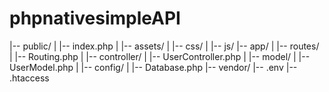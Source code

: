 # phpnativesimpleAPI

|-- public/
|   |-- index.php
|   |-- assets/
|       |-- css/
|       |-- js/
|-- app/
|   |-- routes/
|       |-- Routing.php
|   |-- controller/
|       |-- UserController.php
|   |-- model/
|       |-- UserModel.php
|   |-- config/
|       |-- Database.php
|-- vendor/
|-- .env
|-- .htaccess
